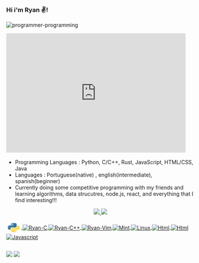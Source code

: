 ### Hi i'm Ryan ✌!
 ![programmer-programming](https://github.com/ryserk/ryserk/assets/85703424/467e42a0-6fd2-4416-8468-882ab287f119)
 <div style="width:480px"><iframe allow="fullscreen" frameBorder="0" height="320" src="https://giphy.com/embed/u2wg2uXJbHzkXkPphr/video" width="480"></iframe></div>


- Programming Languages : Python, C/C++, Rust, JavaScript, HTML/CSS, Java
- Languages : Portuguese(native) , english(intermediate), spanish(beginner)
- Currently doing some competitive programming with my friends and learning algorithms, data strucutres, node.js, react, and everything that I find interesting!!!
<div align="center">
 
  <a href="https://github.com/rlimazzz">
  <img height="180em" src="https://github-readme-stats.vercel.app/api?username=rlimazzz&show_icons=true&theme=github_dark&include_all_commits=true&count_private=true"/>
  <img height="180em" src="https://github-readme-stats.vercel.app/api/top-langs/?username=rlimazzz&layout=compact&langs_count=7&theme=github_dark"/>
   
</div>
   
<div style="display: inline_block"><br>
 
  <img align="center" alt="Ryan-Python" height="30" width="40" src="https://raw.githubusercontent.com/devicons/devicon/master/icons/python/python-original.svg">
  <img align="center" alt= "Ryan-C" height="30" width="40" src="https://cdn.jsdelivr.net/gh/devicons/devicon/icons/c/c-original.svg">
  <img align="center" alt= "Ryan-C++" height="30" width="40" src="https://cdn.jsdelivr.net/gh/devicons/devicon/icons/cplusplus/cplusplus-original.svg">
  <img align="center" alt= "Ryan-Vim" height="30" width="40" src="https://cdn.jsdelivr.net/gh/devicons/devicon/icons/vim/vim-original.svg">
  <img align="center" alt= "Mint" height="30" width="40" src="https://upload.wikimedia.org/wikipedia/commons/3/3f/Linux_Mint_logo_without_wordmark.svg">
  <img align="center" alt="Linux" height="30" width= "40" src="https://cdn.jsdelivr.net/gh/devicons/devicon@latest/icons/linux/linux-original.svg">
  <img align="center" alt="Html" height="30" width="40" src="https://cdn.jsdelivr.net/gh/devicons/devicon@latest/icons/html5/html5-original-wordmark.svg" />
  <img align="center" alt="Html" height="30" width="40" src="https://cdn.jsdelivr.net/gh/devicons/devicon@latest/icons/css3/css3-original-wordmark.svg" />
  <img align="center" alt="Javascript" height="30" width="40" src="https://cdn.jsdelivr.net/gh/devicons/devicon@latest/icons/javascript/javascript-original.svg" />
 
          
  
</div>

  ##
  
<div> 
  <a href = "mailto:ryangabryel2005@gmail.com"><img src="https://img.shields.io/badge/-Gmail-%23333?style=for-the-badge&logo=gmail&logoColor=white" target="_blank"></a>
  <a href = "mailto:xfoo#6633"><img src="https://img.shields.io/badge/Discord-7289DA?style=for-the-badge&logo=discord&logoColor=white" target="_blank"></a>

  
</div>
